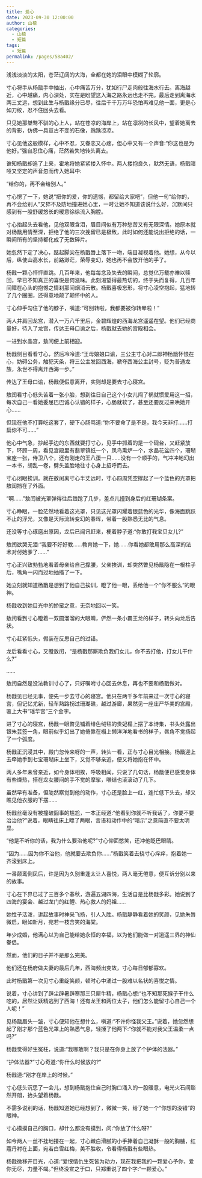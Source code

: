 ```yaml
---
title: 爱心
date: 2023-09-30 12:00:00
author: 山楂
categories: 
  - 山楂
  - 短篇
tags: 
  - 短篇
permalink: /pages/58a402/
---
```

                                                                         
浅浅淡淡的太阳，苍茫辽阔的大海，全都在她的泪眼中模糊了轮廓。<!-- more -->

寸心将手从杨戬手中抽出，心中痛苦万分，犹如行尸走肉般往海水行去。离海越近，心中越痛，内心深处，实在是盼望这入海之路永远也走不完。最后走到离海水两三丈远，想到此生与杨戬缘分已尽，往后千千万万年恐怕再难见他一面，更是心如刀绞，忍不住回头去看。

只见她那桀骜不驯的心上人，站在苍凉的海岸上，站在凛冽的长风中，望着她离去的背影，仿佛一具亘古不变的石像，踽踽凉凉。

寸心见他这般模样，心中不忍，又眷恋又心疼，但心中又有一个声音:“你这也是为他好。”强自忍住心痛，茫然若失地转头离去。

谁知杨戬却追了上来，霍地将她紧紧搂入怀中。两人搂抱良久，默然无语，杨戬暗哑又坚定的声音忽而传入她耳中:

“给你的，再不会给别人。”

寸心愣了一下，她说“把你的爱，你的遗憾，都留给大家吧”，但他一句“给你的，再不会给别人”又猝不及防地撞进她心里，一时让她不知道该说什么好，沉默间只感到有一股舒缓悠长的暖意徐徐流入胸膛。

寸心抬起头去看他，见他双眼含泪，眉目间似有万种愁苦又有无限深情。她原本就对杨戬用情至深，拒绝了他的三次挽留已是极致，此时如何还能说出拒绝的话，一瞬间所有的坚持都化成了无数碎片。

她忽然下定了决心，踮起脚尖在杨戬唇上落下一吻，端目凝视着他。她想，从今以后，纵使山高水长，前路渺茫，荣辱变幻，她也再不会放开他的手了。

杨戬一颗心怦怦直跳。几百年来，他每每念及失去的瞬间，总觉亿万载亦难以赎回，早已不知真正的喜悦是何滋味。此刻渴望得最热切的，终于失而复得，几百年间障在心头的抱憾之情刹那间烟消云散。杨戬喜极忘形，将寸心凌空抱起，猛地转了几个圈圈，还得意地颠了颠怀中的人。

寸心伸手勾住了他的脖子，嗔道:“可别转啦，我都要被你转晕啦！”

两人并肩回龙宫，潜入一万八千里后，金碧辉煌的西海龙宫遥遥在望。他们已经商量好，待入了龙宫，传达王母口谕之后，杨戬就去她的宫殿相会。

一进到水晶宫，敖闰便上前相迎。

杨戬侧目看看寸心，然后冷冷道:“王母娘娘口谕，三公主寸心对二郎神杨戬怀恨在心，妨碍公务，触犯天条，将三公主发回西海，褫夺西海公主封号，贬为普通龙族，永世不得离开西海一步。”

传达了王母口谕，杨戬便假意离开，实则却是要去寸心寝宫。

敖闰看寸心低头苦着一张小脸，想到往日自己这个小女儿闯了祸就惯爱用这一招，每次自己一看她委屈巴巴诚心认错的样子，心肠就软了，甚至还要反过来哄她开心……

但现在他不打算吃这套了，硬下心肠骂道:“你不要命了是不是，我今天非打……打扁你不可……”

他心中气急，抄起手边的东西就要打寸心，见手中抓着的是一个砚台，又赶紧放下，环顾一周，看见宫殿里有翡翠镇纸一个，凤鸟熏炉一个，水晶花盆四个，珊瑚宝座一张，侍卫八个，还有刚走的王八蛋一只……没有一个顺手的，气冲冲地幻出一本书，胡乱一卷，劈头盖脸地往寸心身上招呼而去。

寸心闭眼挨训。就在敖闰离寸心半丈远时，寸心四周凭空撑起了一个蓝色的光罩把敖闰挡在了外面。

“啊……”敖闰被光罩弹得往后踉跄了几步，差点儿撞到身后的红珊瑚条案。

寸心睁眼，一脸茫然地看着这光罩，只见这光罩闪耀着银蓝色的光华，像海面跳跃不止的浮光，又像是天际流转变幻的春晖，带着一股熟悉无比的气息。

还没等寸心琢磨出原因，龙后已闻讯赶来，梗着脖子道:“你敢打我宝贝女儿?”

敖闰欲哭无泪:“我要不好好教……教育她一下，她……你看她都敢用那么高深的法术对付她爹了……”

寸心正兴致勃勃地看着母亲给自己撑腰，父亲挨训，却突然瞥见杨戬隐在一根柱子后，嘴角一闪而过地抽搐了一下。

她立刻就知道杨戬是想到了他自己挨训，瞪了他一眼，丢给他一个“你不服么”的眼神。

杨戬收到她目光中的娇蛮之意，无奈地回以一笑。

敖闰看到寸心瞪着一双圆溜溜的大眼睛，俨然一条小霸王龙的样子，转头向龙后告状。

寸心赶紧低头，假装在反思自己的过错。

龙后看看寸心，又瞪敖闰，“是杨戬那厮欺负我们女儿，你不去打他，打女儿干什么?”

……

敖闰自然是没法教训寸心了，只好嘱咐寸心回去休息，再也不要和杨戬做对。

杨戬见已经无事，便先一步去寸心的寝宫。他只在两千多年前来过一次寸心的寝宫，但记忆尤新，轻车熟路拐过珊瑚礁，越过游廊，果然见一座庄严华美的宫殿，匾上大书“瑶华宫”三个金字。

进了寸心的寝宫，杨戬一眼瞥见铺着绯色绒毯的贵妃榻上摆了本诗集，书头处露出银朱芸签一角，眼前似乎幻出了她倚靠在榻上懒洋洋地看书的样子，唇角不觉扬起了一个弧度。

杨戬正沉浸其中，殿门忽传来呀的一声，转头一看，正与寸心目光相接。杨戬迎上去牵她手到七宝珊瑚床上坐下，又觉不够亲近，便又将她抱在怀中。

两人多年未曾亲近，如今身体相挨，呼吸相闻，只说了几句话，杨戬便已感觉身体有些燥热，搭在龙女腰间的手不觉的摩挲，喉结也滚滚动了几下。

虽然早有准备，但陡然察觉到他的动作，寸心还是脸上一红，连忙低下头去，却又瞧见他衣服的下摆……

杨戬丝毫没有被撞破囧事的尴尬，一本正经道:“他看到你就不听我话了，你要不要治治他?”说着，眼睛往床上瞟了两眼，言语和动作中的“暗示”之意简直不要太明显。

“他是不听你的话，我为什么要治他呢?”寸心仰面憋笑，还冲他眨巴眼睛。

“因为……因为你不治他，他就要去欺负你……”杨戬笑着去挠寸心痒痒，抱着她一齐滚到床上。

一番颠鸾倒凤后，许是因为久别重逢太让人喜悦，两人毫无倦意，便互诉分别以来的故事。

寸心在下界已过了三百多个春秋，游遍五湖四海，生活自是比杨戬多彩。她说到了四海的宴会、越过龙门的红鲤、热心救人的妈祖……

她性子活泼，讲起故事时神采飞扬，引人入胜。杨戬静静看着她的笑颜，见她朱唇微启，眼如新月，宛若一枝含笑的海棠。

年少成婚，他满心以为自己能给她永恒的幸福，以为他们能做一对逍遥三界的神仙眷侣。

然而，他们的日子并不是那么完美。

他们还在杨府做夫妻的最后几年，西海频出变故，寸心每日郁郁寡欢。

此时杨戬第一次见寸心重绽笑颜，顿时心中涌过一股难以名状的喜悦之情。

说着，寸心讲到了辟尘辟暑辟寒那三只犀牛精，杨戬心想:“也不知那死猴子干什么吃的，居然让妖精逃到了西海！还有龙王和两位太子，他们怎么能留寸心自己一个人呢！”

见杨戬眉头一皱，寸心便知他在想什么，嗔道:“不许你怪我父王。”说着，她忽然想起了刚才那个蓝色光罩上的熟悉气息，轻捶了他两下:“你就不能对我父王温柔一点吗?”

杨戬觉得好生冤枉，说道:“我哪敢啊？我只是在你身上放了个护体的法器。”

“护体法器?”寸心奇道:“你什么时候放的?”

杨戬道:“刚才在岸上的时候。”

寸心低头沉思了一会儿，想到杨戬抱住自己时胸口涌入的一股暖意，电光火石间豁然开朗，抬头望着杨戬。

不需多说别的话，杨戬知道她已经想到了，微微一笑，给了她一个“你想的没错”的眼神。

寸心摸摸自己的胸口，却什么都没有摸到，问:“你放了什么呀?”

如今两人一丝不挂地搂在一起，寸心嫩白滑腻的小手捧着自己凝酥一般的胸脯，红蔻丹衬在上面，宛若白雪红梅，美不胜收，令看得杨戬有些眼热。

杨戬微移开目光，心道:“爱恨情仇生死皆为动力，现在我把我的一颗爱心予你，爱你无尽，力量不竭。”但终没宣之于口，只郑重说了四个字:“一颗爱心。”
